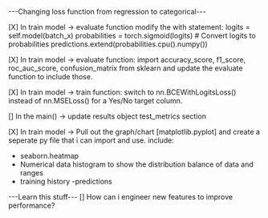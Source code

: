 ---Changing loss function from regression to categorical---

[X] In train model -> evaluate function modify the with statement:
    logits = self.model(batch_x)
    probabilities = torch.sigmoid(logits)  # Convert logits to probabilities
    predictions.extend(probabilities.cpu().numpy())

[X] In train model -> evaluate function: import accuracy_score, f1_score,       roc_auc_score, confusion_matrix from sklearn
   and update the evaluate function to include those.

[X] In train model -> train function: switch to nn.BCEWithLogitsLoss() instead
   of nn.MSELoss() for a Yes/No target column.

[] In the main() -> update results object test_metrics section

[X] In train model -> Pull out the graph/chart [matplotlib.pyplot] and create a seperate py file that i can import and use. include:

- seaborn.heatmap
- Numerical data histogram to show the distribution  balance of data and ranges
- training history
-predictions

---Learn this stuff---
[] How can i engineer new features to improve performance?
